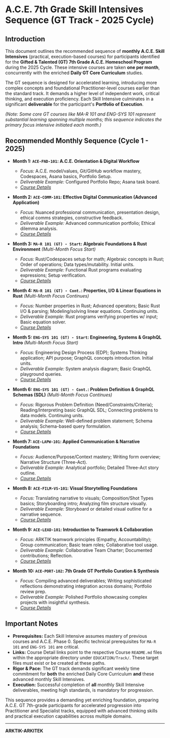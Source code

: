 # A.C.E. 7th Grade Skill Intensives Sequence (GT Track - 2025 Cycle)

## Introduction

This document outlines the recommended sequence of **monthly A.C.E. Skill Intensives** (practical, execution-based courses) for participants identified for the **Gifted & Talented (GT) 7th Grade A.C.E. Homeschool Program** during the 2025 Cycle. These intensive courses are taken **one per month**, concurrently with the enriched **Daily GT Core Curriculum** studies.

The GT sequence is designed for accelerated learning, introducing more complex concepts and foundational Practitioner-level courses earlier than the standard track. It demands a higher level of independent work, critical thinking, and execution proficiency. Each Skill Intensive culminates in a significant **deliverable** for the participant's **Portfolio of Execution**.

*(Note: Some core GT courses like MA-R 101 and ENG-SYS 101 represent substantial learning spanning multiple months; this sequence indicates the primary focus intensive initiated each month.)*

## Recommended Monthly Sequence (Cycle 1 - 2025)

*   **Month 1: `ACE-FND-101`: A.C.E. Orientation & Digital Workflow**
    *   *Focus:* A.C.E. model/values, Git/GitHub workflow mastery, Codespaces, Asana basics, Portfolio Setup.
    *   *Deliverable Example:* Configured Portfolio Repo; Asana task board.
    *   *[Course Details](../../../../EDUCATION/Track/Foundational_Skills/ACE-FND-101_ACE_Workflow/README.md)*

*   **Month 2: `ACE-COMM-101`: Effective Digital Communication (Advanced Application)**
    *   *Focus:* Nuanced professional communication, presentation design, ethical comms strategies, constructive feedback.
    *   *Deliverable Example:* Advanced communication portfolio; Ethical dilemma analysis.
    *   *[Course Details](../../../../Track/Foundational_Skills/ACE-COMM-101_Digital_Comms/README.md)*

*   **Month 3: `MA-R 101 (GT) - Start`: Algebraic Foundations & Rust Environment** *(Multi-Month Focus Start)*
    *   *Focus:* Rust/Codespaces setup for math; Algebraic concepts in Rust; Order of operations; Data types/mutability. Initial units.
    *   *Deliverable Example:* Functional Rust programs evaluating expressions; Setup verification.
    *   *[Course Details](../../../../Track/Systems_Steward_Rust/ACE-MAR-101_Algebra_Rust_Foundations_GT/README.md)*

*   **Month 4: `MA-R 101 (GT) - Cont.`: Properties, I/O & Linear Equations in Rust** *(Multi-Month Focus Continues)*
    *   *Focus:* Number properties in Rust; Advanced operators; Basic Rust I/O & parsing; Modeling/solving linear equations. Continuing units.
    *   *Deliverable Example:* Rust programs verifying properties w/ input; Basic equation solver.
    *   *[Course Details](../../../../Track/Systems_Steward_Rust/ACE-MAR-101_Algebra_Rust_Foundations_GT/README.md)*

*   **Month 5: `ENG-SYS 101 (GT) - Start`: Engineering, Systems & GraphQL Intro** *(Multi-Month Focus Start)*
    *   *Focus:* Engineering Design Process (EDP); Systems Thinking application; API purpose; GraphQL concepts introduction. Initial units.
    *   *Deliverable Example:* System analysis diagram; Basic GraphQL playground queries.
    *   *[Course Details](../../../../Track/Design_and_Development/ACE-ENGSYS-101_Engineering_Systems_GraphQL_GT/README.md)*

*   **Month 6: `ENG-SYS 101 (GT) - Cont.`: Problem Definition & GraphQL Schemas (SDL)** *(Multi-Month Focus Continues)*
    *   *Focus:* Rigorous Problem Definition (Need/Constraints/Criteria); Reading/Interpreting basic GraphQL SDL; Connecting problems to data models. Continuing units.
    *   *Deliverable Example:* Well-defined problem statement; Schema analysis; Schema-based query formulation.
    *   *[Course Details](../../../../Track/Design_and_Development/ACE-ENGSYS-101_Engineering_Systems_GraphQL_GT/README.md)*

*   **Month 7: `ACE-LAPW-101`: Applied Communication & Narrative Foundations**
    *   *Focus:* Audience/Purpose/Context mastery; Writing form overview; Narrative Structure (Three-Act).
    *   *Deliverable Example:* Analytical portfolio; Detailed Three-Act story outline.
    *   *[Course Details](../../../../Track/Foundational_Skills/ACE-LAPW-101_Applied_Comms_Narrative/README.md)*

*   **Month 8: `ACE-FILM-VS-101`: Visual Storytelling Foundations**
    *   *Focus:* Translating narrative to visuals; Composition/Shot Types basics; Storyboarding intro; Analyzing film structure visually.
    *   *Deliverable Example:* Storyboard or detailed visual outline for a narrative sequence.
    *   *[Course Details](../../../../Track/Film_and_Cinematography/ACE-FILM-VS-101_Visual_Story_Foundations/README.md)*

*   **Month 9: `ACE-LEAD-101`: Introduction to Teamwork & Collaboration**
    *   *Focus:* ARKTIK teamwork principles (Empathy, Accountability); Group communication; Basic team roles; Collaborative tool usage.
    *   *Deliverable Example:* Collaborative Team Charter; Documented contributions; Reflection.
    *   *[Course Details](../../../../Track/Foundational_Skills/ACE-LEAD-101_Teamwork_Collab/README.md)*

*   **Month 10: `ACE-PORT-102`: 7th Grade GT Portfolio Curation & Synthesis**
    *   *Focus:* Compiling advanced deliverables; Writing sophisticated reflections demonstrating integration across domains; Portfolio review prep.
    *   *Deliverable Example:* Polished Portfolio showcasing complex projects with insightful synthesis.
    *   *[Course Details](../../../../Track/Foundational_Skills/ACE-PORT-102_Portfolio_Curation/README.md)*

## Important Notes

*   **Prerequisites:** Each Skill Intensive assumes mastery of previous courses and A.C.E. Phase 0. Specific technical prerequisites for `MA-R 101` and `ENG-SYS 101` are critical.
*   **Links:** Course Detail links point to the respective Course `README.md` files within the appropriate directory under `EDUCATION/Track/`. These target files must exist or be created at these paths.
*   **Rigor & Pace:** The GT track demands significant weekly time commitment for **both** the enriched Daily Core Curriculum **and** these advanced monthly Skill Intensives.
*   **Execution:** Successful completion of **all** monthly Skill Intensive deliverables, meeting high standards, is mandatory for progression.

This sequence provides a demanding yet enriching foundation, preparing A.C.E. GT 7th-grade participants for accelerated progression into Practitioner and Specialist tracks, equipped with advanced thinking skills and practical execution capabilities across multiple domains.

---
**ARKTIK-ARKITEK**
